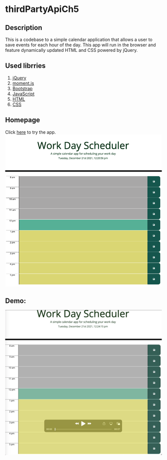 # thirdPartyApiCh5

## Description
This is a codebase to a simple calendar application that allows a user to save events for each hour of the day. This app will run in the browser and feature dynamically updated HTML and CSS powered by jQuery.

## Used librries
1. [jQuery](https://jquery.com/)
2. [moment.js](https://momentjs.com/)
3. [Bootstrap](https://getbootstrap.com/)
4. [JavaScript](https://www.javascript.com/)
5. [HTML](https://html.com/)
6. [CSS](https://developer.mozilla.org/en-US/docs/Web/CSS)

## Homepage
Click [here](https://sepidehayani.github.io/thirdPartyApiCh5/) to try the app.
![plot](/Assets/homepage.png)

## Demo:
[![Watch the demo](/Assets/demo.png)](/Assets/demo.mov)
